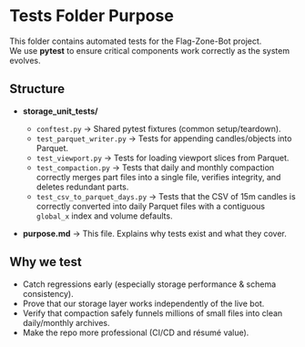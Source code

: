 # Tests Folder Purpose

This folder contains automated tests for the Flag-Zone-Bot project.  
We use **pytest** to ensure critical components work correctly as the system evolves.

## Structure

- **storage_unit_tests/**
  - `conftest.py` → Shared pytest fixtures (common setup/teardown).
  - `test_parquet_writer.py` → Tests for appending candles/objects into Parquet.
  - `test_viewport.py` → Tests for loading viewport slices from Parquet.
  - `test_compaction.py` → Tests that daily and monthly compaction correctly merges part files into a single file, verifies integrity, and deletes redundant parts.
  - `test_csv_to_parquet_days.py` → Tests that the CSV of 15m candles is correctly converted into daily Parquet files with a contiguous `global_x` index and volume defaults.

- **purpose.md** → This file. Explains why tests exist and what they cover.

## Why we test

- Catch regressions early (especially storage performance & schema consistency).
- Prove that our storage layer works independently of the live bot.
- Verify that compaction safely funnels millions of small files into clean daily/monthly archives.
- Make the repo more professional (CI/CD and résumé value).
